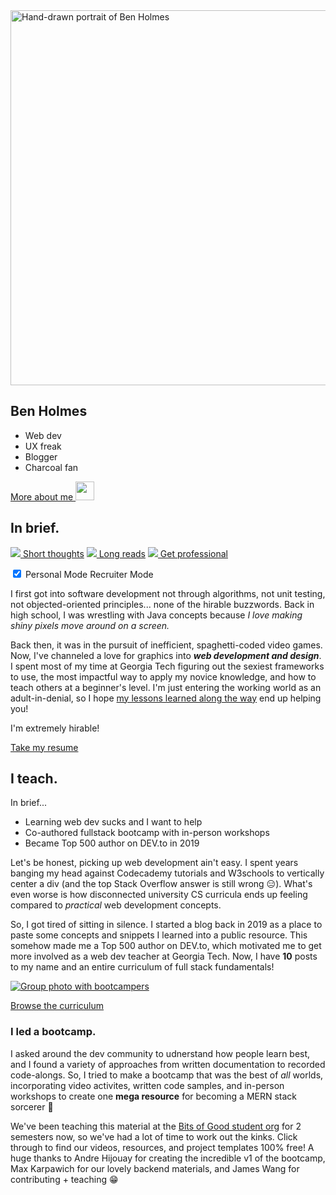 <div style="--section-color: var(--green)" markdown>
<section class="me-header">
<img width="600" height="600" src="/static/me.jpg" alt="Hand-drawn portrait of Ben Holmes">
<div class="me-header__content" markdown>

# Ben Holmes

- Web dev
- UX freak
- Blogger
- Charcoal fan

<a href="#iteach">More about me
<img height="30" width="30" src="/static/icons/arrow-down.svg" />
</a>

</div>
</section>

<div class="line-accents-container">
<div class="line-accents">
<div></div>
<div></div>
<div></div>
</div>
</div>

<section id="inbrief-section" class="me">
<div class="me-section-header social-links" markdown>

## In brief.

[![](/static/icons/twitter.svg) Short thoughts](https://twitter.com/bholmesdev)
[![](/static/icons/devto.svg) Long reads](https://dev.to/bholmesdev)
[![](/static/icons/linkedin.svg) Get professional](https://linkedin.com/in/bholmesdev)

</div>

<div markdown>
<label class="in-brief-switch">
<input id="in-brief-mode-checkbox" type="checkbox" checked>
<span class="in-brief-switch__personal">Personal Mode</span>
<span class="in-brief-switch__slider"></span>
<span class="in-brief-switch__recruiter">Recruiter Mode</span>
</label>

<div id="in-brief__personal-content" markdown>

I first got into software development not through algorithms, not unit testing, not objected-oriented principles... none of the hirable buzzwords. Back in high school, I was wrestling with Java concepts because _I love making shiny pixels move around on a screen._

Back then, it was in the pursuit of inefficient, spaghetti-coded video games. Now, I've channeled a love for graphics into _**web development and design**_. I spent most of my time at Georgia Tech figuring out the sexiest frameworks to use, the most impactful way to apply my novice knowledge, and how to teach others at a beginner's level. I'm just entering the working world as an adult-in-denial, so I hope [my lessons learned along the way](https://dev.to/bholmesdev) end up helping you!

</div>
<div id="in-brief__recruiter-content" markdown>

I'm extremely hirable!

[Take my resume](https://drive.google.com/file/d/1_Dix3-mAHaPVNEB2xIZeZ9RMkZRJ0A8O/view?usp=sharing)

</div>
</div>
</section>

<div style="--section-color: var(--red)" markdown>
<section id="iteach-section" class="me">
<div class="me-section-header in-brief" markdown>

## I teach.

<p class="me-section-header__in-brief-label">In brief...</p>

- Learning web dev sucks and I want to help
- Co-authored fullstack bootcamp with in-person workshops
- Became Top 500 author on DEV.to in 2019

</div>
<div markdown>

Let's be honest, picking up web development ain't easy. I spent years banging my head against Codecademy tutorials and W3schools to vertically center a div (and the top Stack Overflow answer is still wrong 😑). What's even worse is how disconnected university CS curricula ends up feeling compared to _practical_ web development concepts.

So, I got tired of sitting in silence. I started a blog back in 2019 as a place to paste some concepts and snippets I learned into a public resource. This somehow made me a Top 500 author on DEV.to, which motivated me to get more involved as a web dev teacher at Georgia Tech. Now, I have **<span id="post-count">10</span>** posts to my name and an entire curriculum of full stack fundamentals!

</div>
</section>

<section id="bootcamp" class="me">

<a class="img-link" href="https://www.notion.so/gtbitsofgood/Bootcamp-b1fe164df73e42d3b9c2ab0755e4ca49">
<div class="img-container">
<img src="static/bootie-squad.jpg" alt="Group photo with bootcampers">
</div>

<p>Browse the curriculum</p>
</a>

<div markdown>

### I led a bootcamp.

I asked around the dev community to udnerstand how people learn best, and I found a variety of approaches from written documentation to recorded code-alongs. So, I tried to make a bootcamp that was the best of _all_ worlds, incorporating video activites, written code samples, and in-person workshops to create one **mega resource** for becoming a MERN stack sorcerer 🔮

We've been teaching this material at the [Bits of Good student org](https://bitsofgood.org) for 2 semesters now, so we've had a lot of time to work out the kinks. Click through to find our videos, resources, and project templates 100% free! A huge thanks to Andre Hijouay for creating the incredible v1 of the bootcamp, Max Karpawich for our lovely backend materials, and James Wang for contributing + teaching 😁

</div>

</section>
</div>
